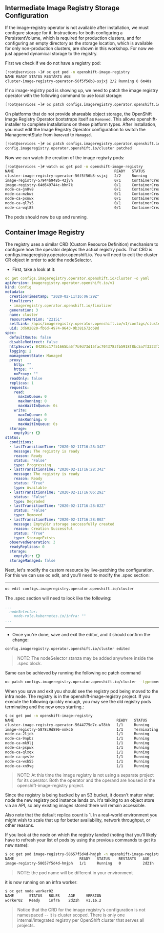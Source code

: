 ## Intermediate Image Registry Storage Configuration

If the image-registry operator is not available after installation, we must configure storage for it. Instructions for both configuring a PersistentVolume, which is required for production clusters, and for configuring an empty directory as the storage location, which is available for only non-production clusters, are shown in this workshop. For now we just append dynamical storage to the registry.

First we check if we do not have a registry pod:

```sh
[root@services ~]# oc get pod -n openshift-image-registry
NAME READY STATUS RESTARTS AGE
cluster-image-registry-operator-56f5f56b8-ssjxj 2/2 Running 0 6m40s
```

If no image-registry pod is showing up, we need to patch the image registry operator with the following command to use local storage:

```sh
[root@services ~]# oc patch configs.imageregistry.operator.openshift.io cluster --type merge --patch '{"spec":{"storage":{"emptyDir":{}}}}'
```

On platforms that do not provide shareable object storage, the OpenShift Image Registry Operator bootstraps itself as `Removed`. This allows openshift-installer to complete installations on these platform types.
After installation, you must edit the Image Registry Operator configuration to switch the ManagementState from `Removed` to `Managed`.

```sh
[root@services ~]# oc patch configs.imageregistry.operator.openshift.io cluster --type merge --patch '{"spec":{"managementState":"Managed"}}'
config.imageregistry.operator.openshift.io/cluster patched
```

Now we can watch the creation of the image regisrty pods:

```sh
[root@services ~]# watch oc get pod -n openshift-image-registry
NAME                                              READY   STATUS              RESTARTS   AGE
cluster-image-registry-operator-56f5f56b8-ssjxj   2/2     Running             0          8m34s
image-registry-57944b948b-42jvh                   0/1     ContainerCreating   0          6s
image-registry-64d649744c-bhn7k                   0/1     ContainerCreating   0          6s
node-ca-gn8v8                                     0/1     ContainerCreating   0          6s
node-ca-mzbwz                                     0/1     ContainerCreating   0          6s
node-ca-pxnwx                                     0/1     ContainerCreating   0          6s
node-ca-ql7s5                                     0/1     ContainerCreating   0          7s
node-ca-wql85                                     0/1     ContainerCreating   0          6s
```

The pods should now be up and running.


## Container Image Registry

The registry uses a similar CRD (Custom Resource Definition) mechanism to
configure how the operator deploys the actual registry pods. That CRD is
configs.imageregistry.operator.openshift.io. You will need to edit the cluster
CR object in order to add the nodeSelector.

- First, take a look at it:

```yaml
oc get configs.imageregistry.operator.openshift.io/cluster -o yaml
apiVersion: imageregistry.operator.openshift.io/v1
kind: Config
metadata:
  creationTimestamp: "2020-02-11T16:06:29Z"
  finalizers:
  - imageregistry.operator.openshift.io/finalizer
  generation: 3
  name: cluster
  resourceVersion: "22151"
  selfLink: /apis/imageregistry.operator.openshift.io/v1/configs/cluster
  uid: 3d602020-fb6d-4974-9643-9b381672c68d
spec:
  defaultRoute: false
  disableRedirect: false
  httpSecret: 0428bc17f51665ba5f7b9d73d15fac7043783fb5918f8bc5a7f3323f24eb6488a63e69178758357bc2da106430df2c89bebd2d667893a5cf0a192a5d717e3ad9
  logging: 2
  managementState: Managed
  proxy:
    http: ""
    https: ""
    noProxy: ""
  readOnly: false
  replicas: 1
  requests:
    read:
      maxInQueue: 0
      maxRunning: 0
      maxWaitInQueue: 0s
    write:
      maxInQueue: 0
      maxRunning: 0
      maxWaitInQueue: 0s
  storage:
    emptyDir: {}
status:
  conditions:
  - lastTransitionTime: "2020-02-11T16:28:34Z"
    message: The registry is ready
    reason: Ready
    status: "False"
    type: Progressing
  - lastTransitionTime: "2020-02-11T16:28:34Z"
    message: The registry is ready
    reason: Ready
    status: "True"
    type: Available
  - lastTransitionTime: "2020-02-11T16:06:29Z"
    status: "False"
    type: Degraded
  - lastTransitionTime: "2020-02-11T16:28:02Z"
    status: "False"
    type: Removed
  - lastTransitionTime: "2020-02-11T16:28:00Z"
    message: EmptyDir storage successfully created
    reason: Creation Successful
    status: "True"
    type: StorageExists
  observedGeneration: 3
  readyReplicas: 0
  storage:
    emptyDir: {}
  storageManaged: false
```

Next, let's modify the custom resource by live-patching the configuration.
For this we can use oc edit, and you'll need to modify the .spec section:

----

```sh
oc edit configs.imageregistry.operator.openshift.io/cluster
```

The .spec section will need to look like the following:

```yaml
...
  nodeSelector:
    node-role.kubernetes.io/infra: ""
...
```

----

- Once you're done, save and exit the editor, and it should confirm the change:

```sh
config.imageregistry.operator.openshift.io/cluster edited
```

> NOTE: The nodeSelector stanza may be added anywhere inside the .spec block.

Same can be achieved by running the following oc patch command

```sh
oc patch configs.imageregistry.operator.openshift.io/cluster --type=merge -p '{"spec":{"nodeSelector":{"node-role.kubernetes.io/infra": ""}}}'
```

When you save and exit you should see the registry pod being moved to the infra
node. The registry is in the openshift-image-registry project. If you execute
the following quickly enough, you may see the old registry pods terminating and
the new ones starting.:

```sh
$ oc get pod -n openshift-image-registry
NAME                                               READY   STATUS        RESTARTS   AGE
cluster-image-registry-operator-5644775d7c-w78kh   1/1     Running       0          34h
image-registry-5878c9d896-nmkc6                    1/1     Terminating   0          22h
node-ca-2ljck                                      1/1     Running       0          22h
node-ca-9npbz                                      1/1     Running       0          34h
node-ca-mk9lj                                      1/1     Running       0          34h
node-ca-pspwx                                      1/1     Running       0          34h
node-ca-qlxqx                                      1/1     Running       0          9h
node-ca-qvslw                                      1/1     Running       0          34h
node-ca-wxb55                                      1/1     Running       0          34h
node-ca-xn9vg                                      1/1     Running       0          22h
```

> NOTE: At this time the image registry is not using a separate project for its operator. Both the operator and the operand are housed in the openshift-image-registry project.

Since the registry is being backed by an S3 bucket, it doesn't matter what node the new registry pod instance lands on. It's talking to an object store via an API, so any existing images stored there will remain accessible.

Also note that the default replica count is 1. In a real-world environment you might wish to scale that up for better availability, network throughput, or other reasons.

If you look at the node on which the registry landed (noting that you'll likely have to refresh your list of pods by using the previous commands to get its new name):

```sh
$ oc get pod image-registry-58657f5d4d-hmjph -n openshift-image-registry -o wide
NAME                              READY   STATUS    RESTARTS   AGE     IP            NODE       NOMINATED NODE   READINESS GATES
image-registry-58657f5d4d-hmjph   1/1     Running   0          2d21h   10.128.2.15   worker02   <none>           <none>
```

> NOTE: the pod name will be different in your environment

it is now running on an infra worker:

```sh
$ oc get node worker02
NAME       STATUS   ROLES    AGE     VERSION
worker02   Ready    infra    2d21h   v1.16.2
```

> Notice that the CRD for the image registry's configuration is not
> namespaced -- it is cluster scoped. There is only one internal/integrated
> registry per OpenShift cluster that serves all projects.

## 
